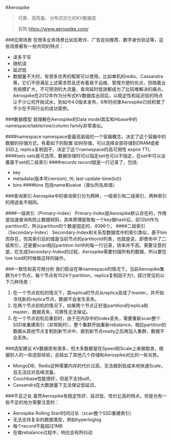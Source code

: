 #Aerospike

> 可靠、高性能、分布式优化的KV数据库

> 官网 https://www.aerospike.com/


###应用场景
在很多业务场景比如反欺诈、广告定向推荐、数字身份验证等，这些场景都有一些共同的特点：

- 读多于写
- 随机读
- 延迟低
- 数据量不大时，有很多优秀的框架可以使用，比如单机的redis、Cassandra等，它们不但满足上述需求而且还有着易于运维、管理方便的优点，但随着业务规模扩大，不可预测的大流量、查询延时低效都成为了比较难解决的痛点。
Aerospike在2012年作为分布式KV数据库出现后，以稳定性和延迟低的特点让不少公司开始试水，到如今4.0版本发布，6年时间里Aerospike已经积累了不少在不同行业的成功案例。

###数据模型
我理解在Aerospike的Data model其实和Hbase中的namespace/table/row/column family非常类似。

####namespace
namespace是最高层级的一个容器概念，决定了这个容器中的数据的存储方式，有着如下的配置
如何存储，可以选择全部存储到DRAM或者SSD上
replica复制因子，决定了这个namespace的高可用性
expire TTL
####sets
sets是可选项，数据存储时可以指定set也可以不指定，在set中可以设置基于set的二级索引
####records
record就是一行记录了，包括:
- key
- metadata(版本号(version), ttl, last-update-time(lut))
- bins
####bins
包括name和value（类似列名和值）

###查询索引
Aerospike中的查询索引分为两种，一级索引和二级索引，两种索引的用途各不相同。

####一级索引（Primary-Index）
Primary-Index是Aerospike默认存在的，作用是加速查询和防止数据倾斜，具体原理是取每一个key做hash后，前12bit作为partitionID，所以partition的个数是固定的，4096个。
####二级索引（Secondary-Index）
Secondary-Index和关系型数据库中的索引类似，基于bin而存在，但其索引后的值是当前节点的partitionId列表，也就是说，即使命中了二级索引，还是要scan相应partition list中的每一行记录，效率并不高。需要注意的是，在生成Secondary-Index的过程，Aerospike需要扫描所有的数据，所以要在low load的时候做这样的操作。

###一致性和高可用分析
我们假设在单namespace的情况下，当前Aerospike集群为4个节点，每个节点有1024个partition，replica复制因子为1，探讨常见的以下几种场景：

1. 在一个节点宕机的情况下，其replica的节点从replica变成了master，并开始寻找新的replica节点，数据不会发生丢失。
2. 在两个节点宕机的情况下，如果两个节点正好是partition的replica和master，数据丢失，可靠性无法保证。
3. 在一个节点宕机后重启时，由于在内存中的index丢失，需要重新scan整个SSD来重建索引（非常耗时），整个集群开始重新rebalance，相应partition的数据从其他节点复制到新节点中，直到新节点ready之后再加入集群，数据不会丢失。

###选型建议
KV数据库有很多，但大多数都是在Speed和Scale上来做取舍，根据别人的一些选型经验，总结出了其他几个存储和Aerospike对比的一些劣势。

- MongoDB、Redis这种需要内存的代价过高，无法做到低成本地快速Scale，且无法应对高峰流量。
- Couchbase性能很好，但是不支持udf。
- Cassandra在大数据量下无法保证低延迟。

###不足之处
虽然Aerospike有稳定性好、延迟低、性价比高的特点，但是也有一些不足的地方需要注意的：

- Aerospike Rolling Start时间过长（scan整个SSD重建索引）
- 无法支持复杂的数据类型，例如hyperloglog
- 每个record不能超过1MB
- 在做rebalance过程中，响应会有所抖动

